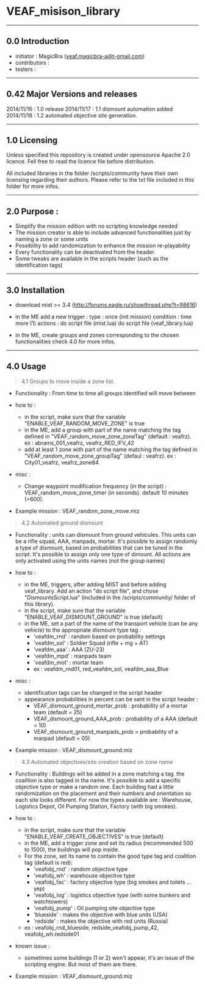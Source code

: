 VEAF_misison_library
====================


-----------------------------
0.0 Introduction
-----------------------------
- initiator    : MagicBra (veaf.magicbra-a@t-gmail.com)
- contributors : 
- testers      :


-----------------------------
0.42 Major Versions and releases
-----------------------------
2014/11/16 : 1.0 release
2014/11/17 : 1.1 dismount automation added
2014/11/18 : 1.2 automated objective site generation.

-----------------------------
1.0 Licensing
-----------------------------
Unless specified this repository is created under opensource Apache 2.0 licence.
Fell free to read the licence file before distribution. 

All included libraries in the folder /scripts/community have their own licensing regarding their authors.
Please refer to the txt file included in this folder for more infos. 

----------------------------
2.0 Purpose : 
-----------------------------
- Simplify the mission edition with no scripting knowledge needed
- The mission creator is able to include advanced functionalities just by naming a zone or some units
- Possibility to add randomization to enhance the mission re-playability 
- Every functionality can be deactivated from the header.
- Some tweaks are available in the scripts header (such as the identification tags)

-----------------------------
3.0 Installation 
-----------------------------

- download mist >= 3.4 (http://forums.eagle.ru/showthread.php?t=98616)
- in the ME add a new trigger :
  type : once (init mission)
  condition : time more (1) 
  actions :
      do script file (mist.lua)
      do script file (veaf_library.lua)
      
- in the ME, create groups and zones corresponding to the chosen functionalities
  check 4.0 for more infos.

-----------------------------
4.0 Usage
-----------------------------

> 4.1 Groups to move inside a zone list.

- Functionality : 
  From time to time all groups identified will move between

- how to :
  - in the script, make sure that the variable "ENABLE_VEAF_RANDOM_MOVE_ZONE" is true
  - in the ME, add a group with part of the name matching the tag defined in "VEAF_random_move_zone_zoneTag" (default : veafrz).
    ex : abrams_001_veafrz, veafrz_RED_IFV_42
  - add at least 1 zone with part of the name matching the tag defined in "VEAF_random_move_zone_groupTag" (defaul : veafrz).
   ex : City01_veafrz, veafrz_zone84

- misc : 
  - Change waypoint modification frequency (in the script) : VEAF_random_move_zone_timer (in seconds). default 10 minutes (=600).
 
- Example mission : VEAF_random_zone_move.miz
   
> 4.2 Automated ground dismount

- Functionality : 
  units can dismount from ground vehicules. This units can be a rifle squad, AAA, manpads, mortar.
  It's possible to assign randomly a type of dismount, based on probabilities that can be tuned in the script.
  It's possible to assign only one type of dimount.
  All actions are only activated using the units names (not the group names)

- how to :
  - in the ME, triggers, after adding MIST and before adding veaf_library. Add an action "do script file", and chose "DismountsScript.lua" (included in the /scripts/community/ folder of this library).
  - in the script, make sure that the variable "ENABLE_VEAF_DISMOUNT_GROUND" is true (default)
  - in the ME, set a part of the name of the transport vehicle (can be any vehicle) to the appropriate dismount type tag : 
    - 'veafdm_rnd' : random based on probability settings
    - 'veafdm_sol' : Soldier Squad (rifle + mg + AT)
    - 'veafdm_aaa' : AAA (ZU-23)
    - 'veafdm_mpd' : manpads team
    - 'veafdm_mot' : mortar team
    - ex : veafdm_rnd01, red_veafdm_sol, veafdm_aaa_Blue
  
- misc : 
  - identification tags can be changed in the script header
  - appearance probabilities in percent can be sent in the script header :
    - VEAF_dismount_ground_mortar_prob : probability of a mortar team (default = 25)
    - VEAF_dismount_ground_AAA_prob : probability of a AAA (default = 10)
    - VEAF_dismount_ground_manpads_prob = probability of a manpad (default = 05)

- Example mission : VEAF_dismount_ground.miz

  
> 4.3 Automated objectives/site creation based on zone name

- Functionality : 
  Buildings will be added in a zone matching a tag. the coalition is also tagged in tha name.
  It's possible to add a specific objective type or make a random one.
  Each building had a little randomization on the placement and their numbers and orientation so each site looks different.
  For now the types available are : Warehouse, Logistics Depot, Oil Pumping Station, Factory (with big smokes).

- how to :
	- in the script, make sure that the variable "ENABLE_VEAF_CREATE_OBJECTIVES" is true (default)
    - in the ME, add a trigger zone and set its radius (recommended 500 to 1500), the buildings will pop inside.
    - For the zone, set its name to contain the good type tag and coalition tag (default is red):
		- 'veafobj_rnd' : random objective type
		- 'veafobj_wh' : warehouse objective type 
		- 'veafobj_fac' : factory objective type (big smokes and toilets ... yep)
		- 'veafobj_log' : logistics objective type (with some bunkers and watchtowers)
		- 'veafobj_pump' : Oil pumping site objective type
		- 'blueside' : makes the objective with blue units (USA)
		- 'redside' : makes the objective with red units (Russia)
    - ex : veafobj_rnd_blueside, redside_veafobj_pump_42, veafobj_wh.redside01
  
- known issue : 
	- sometimes some buildings (1 or 2) won't appear, it's an issue of the scripting engine. But most of them are there. 

- Example mission : VEAF_dismount_ground.miz

